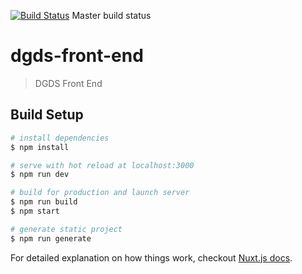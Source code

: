 [![Build Status](https://travis-ci.org/openearth/dgds-front-end.svg?branch=master)](https://travis-ci.org/openearth/dgds-front-end) Master build status

# dgds-front-end

> DGDS Front End

## Build Setup

``` bash
# install dependencies
$ npm install

# serve with hot reload at localhost:3000
$ npm run dev

# build for production and launch server
$ npm run build
$ npm start

# generate static project
$ npm run generate
```

For detailed explanation on how things work, checkout [Nuxt.js docs](https://nuxtjs.org).
